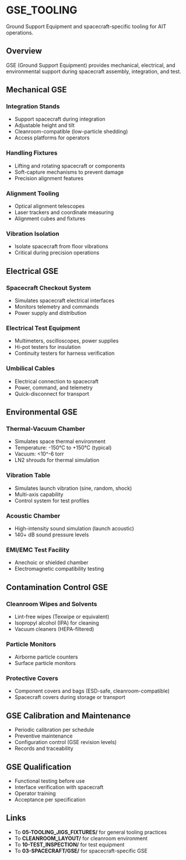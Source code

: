 # GSE_TOOLING

Ground Support Equipment and spacecraft-specific tooling for AIT operations.

## Overview

GSE (Ground Support Equipment) provides mechanical, electrical, and environmental support during spacecraft assembly, integration, and test.

## Mechanical GSE

### Integration Stands
- Support spacecraft during integration
- Adjustable height and tilt
- Cleanroom-compatible (low-particle shedding)
- Access platforms for operators

### Handling Fixtures
- Lifting and rotating spacecraft or components
- Soft-capture mechanisms to prevent damage
- Precision alignment features

### Alignment Tooling
- Optical alignment telescopes
- Laser trackers and coordinate measuring
- Alignment cubes and fixtures

### Vibration Isolation
- Isolate spacecraft from floor vibrations
- Critical during precision operations

## Electrical GSE

### Spacecraft Checkout System
- Simulates spacecraft electrical interfaces
- Monitors telemetry and commands
- Power supply and distribution

### Electrical Test Equipment
- Multimeters, oscilloscopes, power supplies
- Hi-pot testers for insulation
- Continuity testers for harness verification

### Umbilical Cables
- Electrical connection to spacecraft
- Power, command, and telemetry
- Quick-disconnect for transport

## Environmental GSE

### Thermal-Vacuum Chamber
- Simulates space thermal environment
- Temperature: -150°C to +150°C (typical)
- Vacuum: <10^-6 torr
- LN2 shrouds for thermal simulation

### Vibration Table
- Simulates launch vibration (sine, random, shock)
- Multi-axis capability
- Control system for test profiles

### Acoustic Chamber
- High-intensity sound simulation (launch acoustic)
- 140+ dB sound pressure levels

### EMI/EMC Test Facility
- Anechoic or shielded chamber
- Electromagnetic compatibility testing

## Contamination Control GSE

### Cleanroom Wipes and Solvents
- Lint-free wipes (Texwipe or equivalent)
- Isopropyl alcohol (IPA) for cleaning
- Vacuum cleaners (HEPA-filtered)

### Particle Monitors
- Airborne particle counters
- Surface particle monitors

### Protective Covers
- Component covers and bags (ESD-safe, cleanroom-compatible)
- Spacecraft covers during storage or transport

## GSE Calibration and Maintenance

- Periodic calibration per schedule
- Preventive maintenance
- Configuration control (GSE revision levels)
- Records and traceability

## GSE Qualification

- Functional testing before use
- Interface verification with spacecraft
- Operator training
- Acceptance per specification

## Links

- To **05-TOOLING_JIGS_FIXTURES/** for general tooling practices
- To **CLEANROOM_LAYOUT/** for cleanroom environment
- To **10-TEST_INSPECTION/** for test equipment
- To **03-SPACECRAFT/GSE/** for spacecraft-specific GSE
